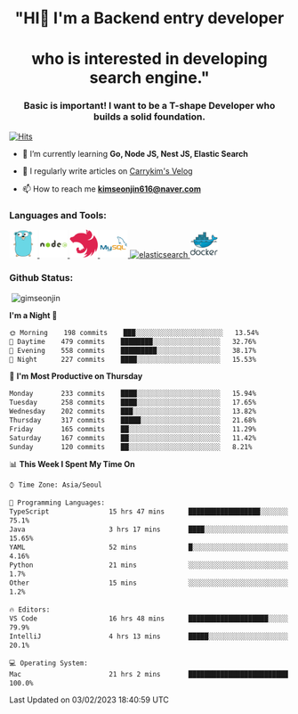 <h1 align="center">"HI👋 I'm a Backend entry developer </h1>
<h1 align="center"> who is interested in developing search engine."</h1>
<h3 align="center">Basic is important! I want to be a T-shape Developer who builds a solid foundation.</h3>

[![Hits](https://hits.seeyoufarm.com/api/count/incr/badge.svg?url=https%3A%2F%2Fgithub.com%2Fgimseonjin&count_bg=%2318BFE5&title_bg=%23555555&icon=ko-fi.svg&icon_color=%23E7E7E7&title=hits&edge_flat=false)](https://hits.seeyoufarm.com)

- 🌱 I’m currently learning **Go, Node JS, Nest JS, Elastic Search**

- 📝 I regularly write articles on [Carrykim's Velog](https://velog.io/@carrykim)

- 📫 How to reach me **kimseonjin616@naver.com**


<h3 align="left">Languages and Tools:</h3>
<p align="left"> 
<a href="https://golang.org" target="_blank" rel="noreferrer"> <img src="https://raw.githubusercontent.com/devicons/devicon/master/icons/go/go-original.svg" alt="go" width="10%" height="10%"/> </a>
<a href="https://nodejs.org" target="_blank" rel="noreferrer"> <img src="https://raw.githubusercontent.com/devicons/devicon/master/icons/nodejs/nodejs-original-wordmark.svg" alt="nodejs" width="10%" height="10%"/> </a> <a></a>
<a href="https://nestjs.com/" target="_blank" rel="noreferrer"> <img src="https://raw.githubusercontent.com/devicons/devicon/master/icons/nestjs/nestjs-plain.svg" alt="nestjs" width="10%" height="10%"/> </a> 
<a href="https://www.mysql.com/" target="_blank" rel="noreferrer"> <img src="https://raw.githubusercontent.com/devicons/devicon/master/icons/mysql/mysql-original-wordmark.svg" alt="mysql" width="10%" height="10%"/>  </a>
 <a href="https://www.elastic.co" target="_blank" rel="noreferrer"> <img src="https://www.vectorlogo.zone/logos/elastic/elastic-icon.svg" alt="elasticsearch" width="10%" height="10%"/> </a> 
 <a href="https://www.docker.com/" target="_blank" rel="noreferrer"> <img src="https://raw.githubusercontent.com/devicons/devicon/master/icons/docker/docker-original-wordmark.svg" alt="docker" width="10%" height="10%"/> </a>
</p>


<h3 align="left">Github Status:</h3>
<p align="left">
 <p>&nbsp;<img align="center" src="https://github-readme-stats.vercel.app/api?username=gimseonjin&show_icons=true&locale=en" alt="gimseonjin" /></p>
</p>


<!--START_SECTION:waka-->
**I'm a Night 🦉** 

```text
🌞 Morning    198 commits    ███░░░░░░░░░░░░░░░░░░░░░░   13.54% 
🌆 Daytime    479 commits    ████████░░░░░░░░░░░░░░░░░   32.76% 
🌃 Evening    558 commits    █████████░░░░░░░░░░░░░░░░   38.17% 
🌙 Night      227 commits    ████░░░░░░░░░░░░░░░░░░░░░   15.53%

```
📅 **I'm Most Productive on Thursday** 

```text
Monday       233 commits    ████░░░░░░░░░░░░░░░░░░░░░   15.94% 
Tuesday      258 commits    ████░░░░░░░░░░░░░░░░░░░░░   17.65% 
Wednesday    202 commits    ███░░░░░░░░░░░░░░░░░░░░░░   13.82% 
Thursday     317 commits    █████░░░░░░░░░░░░░░░░░░░░   21.68% 
Friday       165 commits    ██░░░░░░░░░░░░░░░░░░░░░░░   11.29% 
Saturday     167 commits    ██░░░░░░░░░░░░░░░░░░░░░░░   11.42% 
Sunday       120 commits    ██░░░░░░░░░░░░░░░░░░░░░░░   8.21%

```


📊 **This Week I Spent My Time On** 

```text
⌚︎ Time Zone: Asia/Seoul

💬 Programming Languages: 
TypeScript               15 hrs 47 mins      ██████████████████░░░░░░░   75.1% 
Java                     3 hrs 17 mins       ████░░░░░░░░░░░░░░░░░░░░░   15.65% 
YAML                     52 mins             █░░░░░░░░░░░░░░░░░░░░░░░░   4.16% 
Python                   21 mins             ░░░░░░░░░░░░░░░░░░░░░░░░░   1.7% 
Other                    15 mins             ░░░░░░░░░░░░░░░░░░░░░░░░░   1.2%

🔥 Editors: 
VS Code                  16 hrs 48 mins      ████████████████████░░░░░   79.9% 
IntelliJ                 4 hrs 13 mins       █████░░░░░░░░░░░░░░░░░░░░   20.1%

💻 Operating System: 
Mac                      21 hrs 2 mins       █████████████████████████   100.0%

```


 Last Updated on 03/02/2023 18:40:59 UTC
<!--END_SECTION:waka-->
